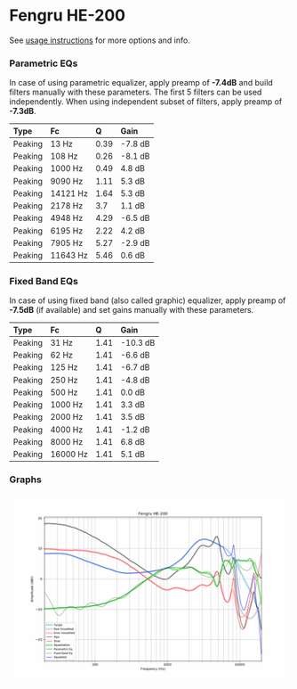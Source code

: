 # Fengru HE-200
See [usage instructions](https://github.com/jaakkopasanen/AutoEq#usage) for more options and info.

### Parametric EQs
In case of using parametric equalizer, apply preamp of **-7.4dB** and build filters manually
with these parameters. The first 5 filters can be used independently.
When using independent subset of filters, apply preamp of **-7.3dB**.

| Type    | Fc       |    Q | Gain    |
|:--------|:---------|:-----|:--------|
| Peaking | 13 Hz    | 0.39 | -7.8 dB |
| Peaking | 108 Hz   | 0.26 | -8.1 dB |
| Peaking | 1000 Hz  | 0.49 | 4.8 dB  |
| Peaking | 9090 Hz  | 1.11 | 5.3 dB  |
| Peaking | 14121 Hz | 1.64 | 5.3 dB  |
| Peaking | 2178 Hz  | 3.7  | 1.1 dB  |
| Peaking | 4948 Hz  | 4.29 | -6.5 dB |
| Peaking | 6195 Hz  | 2.22 | 4.2 dB  |
| Peaking | 7905 Hz  | 5.27 | -2.9 dB |
| Peaking | 11643 Hz | 5.46 | 0.6 dB  |

### Fixed Band EQs
In case of using fixed band (also called graphic) equalizer, apply preamp of **-7.5dB**
(if available) and set gains manually with these parameters.

| Type    | Fc       |    Q | Gain     |
|:--------|:---------|:-----|:---------|
| Peaking | 31 Hz    | 1.41 | -10.3 dB |
| Peaking | 62 Hz    | 1.41 | -6.6 dB  |
| Peaking | 125 Hz   | 1.41 | -6.7 dB  |
| Peaking | 250 Hz   | 1.41 | -4.8 dB  |
| Peaking | 500 Hz   | 1.41 | 0.0 dB   |
| Peaking | 1000 Hz  | 1.41 | 3.3 dB   |
| Peaking | 2000 Hz  | 1.41 | 3.5 dB   |
| Peaking | 4000 Hz  | 1.41 | -1.2 dB  |
| Peaking | 8000 Hz  | 1.41 | 6.8 dB   |
| Peaking | 16000 Hz | 1.41 | 5.1 dB   |

### Graphs
![](./Fengru%20HE-200.png)